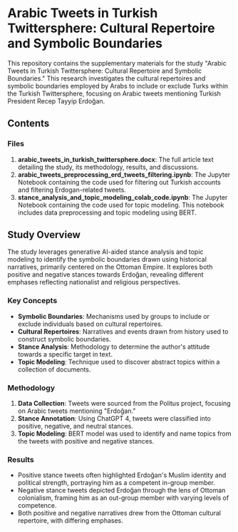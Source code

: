 # Arabic Tweets in Turkish Twittersphere: Cultural Repertoire and Symbolic Boundaries

This repository contains the supplementary materials for the study "Arabic Tweets in Turkish Twittersphere: Cultural Repertoire and Symbolic Boundaries." This research investigates the cultural repertoires and symbolic boundaries employed by Arabs to include or exclude Turks within the Turkish Twittersphere, focusing on Arabic tweets mentioning Turkish President Recep Tayyip Erdoğan.

## Contents

### Files

1. **arabic_tweets_in_turkish_twittersphere.docx**: The full article text detailing the study, its methodology, results, and discussions.
2. **arabic_tweets_preprocessing_erd_tweets_filtering.ipynb**: The Jupyter Notebook containing the code used for filtering out Turkish accounts and filtering Erdogan-related tweets.
3. **stance_analysis_and_topic_modeling_colab_code.ipynb**: The Jupyter Notebook containing the code used for topic modeling. This notebook includes data preprocessing and topic modeling using BERT.

## Study Overview

The study leverages generative AI-aided stance analysis and topic modeling to identify the symbolic boundaries drawn using historical narratives, primarily centered on the Ottoman Empire. It explores both positive and negative stances towards Erdoğan, revealing different emphases reflecting nationalist and religious perspectives.

### Key Concepts

- **Symbolic Boundaries**: Mechanisms used by groups to include or exclude individuals based on cultural repertoires.
- **Cultural Repertoires**: Narratives and events drawn from history used to construct symbolic boundaries.
- **Stance Analysis**: Methodology to determine the author's attitude towards a specific target in text.
- **Topic Modeling**: Technique used to discover abstract topics within a collection of documents.

### Methodology

1. **Data Collection**: Tweets were sourced from the Politus project, focusing on Arabic tweets mentioning "Erdoğan."
2. **Stance Annotation**: Using ChatGPT 4, tweets were classified into positive, negative, and neutral stances.
3. **Topic Modeling**: BERT model was used to identify and name topics from the tweets with positive and negative stances.

### Results

- Positive stance tweets often highlighted Erdoğan's Muslim identity and political strength, portraying him as a competent in-group member.
- Negative stance tweets depicted Erdoğan through the lens of Ottoman colonialism, framing him as an out-group member with varying levels of competence.
- Both positive and negative narratives drew from the Ottoman cultural repertoire, with differing emphases.
